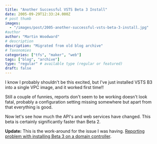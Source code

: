 ```yaml
---
title: "Another Successful VSTS Beta 3 Install"
date: 2005-09-29T12:33:24.000Z
# post thumb
images:
  - "/images/post/2005-another-successful-vsts-beta-3-install.jpg"
#author
author: "Martin Woodward"
# description
description: "Migrated from old blog archive"
# Taxonomies
categories: ["tfs", "maker", "web"]
tags: ["blog", "archive"]
type: "regular" # available type (regular or featured)
draft: false
---
```


I know I probably shouldn't be this excited, but I've just installed VSTS B3 into a single VPC image, and it worked first time!!

Still a couple of funnies, reports don't seem to be working doesn't look fatal, probably a configuration setting missing somewhere but apart from that everything is good.

Now let's see how much the API's and web services have changed. This beta is certainly significantly faster than Beta 2.

**Update:** This is the work-around for the issue I was having. [Reporting problem with installing Beta 3 on a domain controller](http://blogs.msdn.com/robcaron/archive/2005/10/05/477565.aspx).
